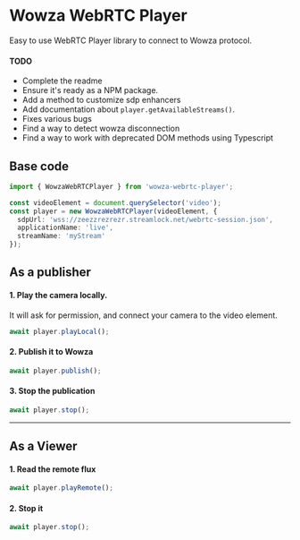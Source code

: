 # Wowza WebRTC Player

Easy to use WebRTC Player library to connect to Wowza protocol.

#### TODO
- Complete the readme
- Ensure it's ready as a NPM package.
- Add a method to customize sdp enhancers
- Add documentation about `player.getAvailableStreams()`.
- Fixes various bugs
- Find a way to detect wowza disconnection
- Find a way to work with deprecated DOM methods using Typescript


## Base code
```ts
import { WowzaWebRTCPlayer } from 'wowza-webrtc-player';

const videoElement = document.querySelector('video');
const player = new WowzaWebRTCPlayer(videoElement, {
  sdpUrl: 'wss://zeezzrezrezr.streamlock.net/webrtc-session.json',
  applicationName: 'live',
  streamName: 'myStream'
});
```

## As a publisher

#### 1. Play the camera locally.

It will ask for permission, and connect your camera to the video element.

```ts
await player.playLocal();
```

#### 2. Publish it to Wowza

```ts
await player.publish();
```

#### 3. Stop the publication

```ts
await player.stop();
```

---

## As a Viewer

#### 1. Read the remote flux

```ts
await player.playRemote();
```

#### 2. Stop it

```ts
await player.stop();
```
